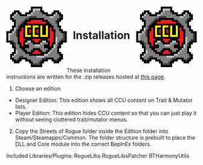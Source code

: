 ﻿<p align="left">
<img src="../Images/CCU_160x160.png" alt="CCU Logo" align="left">
<img src="../Images/CCU_160x160.png" alt="Yeah there are two, so what" align="right">
</p>

<h1 align="center">
<br>
Installation
</h1>
<br><br>

These installation instructions are written for the .zip releases hosted at [this page](https://gamebanana.com/mods/380574).

1. Choose an edition
  - Designer Edition: This edition shows all CCU content on Trait & Mutator lists.
  - Player Edition: This edition hides CCU content so that you can just play it without seeing cluttered trait/mutator menus.

2. Copy the Streets of Rogue folder inside the Edition folder into Steam/Steamapps/Common. The folder structure is prebuilt to place the DLL and Core module into the correct BepInEx folders.

Included Libraries/Plugins:
	RogueLibs
	RogueLibsPatcher
	BTHarmonyUtils